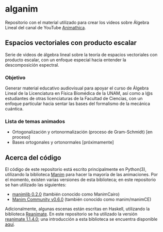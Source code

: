 # alganim

Repositorio con el material utilizado para crear los videos sobre Álgebra Lineal del canal de YouTube [Animathica](https://www.youtube.com/channel/UCzkyH2bxpesubzc87VxqDiA).

## Espacios vectoriales con producto escalar

Serie de videos de álgebra lineal sobre la teoría de espacios vectoriales con producto escalar, con un enfoque especial hacia entender la descomposición espectral.

### Objetivo

Generar material educativo audiovisual para apoyar el curso de Álgebra Lineal de la Licenciatura en Física Biomédica de la UNAM, así como a l@s estudiantes de otras licenciaturas de la Facultad de Ciencias, con un enfoque particular hacia sentar las bases del formalismo de la mecánica cuántica.

### Lista de temas animados

- Ortogonalización y ortonormalización (proceso de Gram-Schmidt) [en proceso]
- Bases ortogonales y ortonormales [próximamente]

## Acerca del código

El código de este repositorio está escrito principalmente en Python(3), utilizando la biblioteca [Manim](https://github.com/3b1b/manim) para hacer la mayoría de las animaciones. Por el momento, existen varias versiones de esta biblioteca; en este repositorio se han utilizado las siguientes:
- [manimlib 0.2.0](https://pypi.org/project/manimlib/)  (también conocido como ManimCairo)
- [Manim Community v0.6.0](https://docs.manim.community/en/v0.6.0/index.html)  (también conocido como manim/manimCE)

Adicionalmente, algunas escenas están escritas en Haskell, utilizando la biblioteca [Reanimate](https://github.com/reanimate/reanimate). En este repositorio se ha utilizado la versión [reanimate 1.1.4.0](https://hackage.haskell.org/package/reanimate-1.1.4.0/docs/Reanimate.html); una introducción a esta biblioteca se encuentra disponible [aquí](https://reanimate.readthedocs.io/en/latest/).
